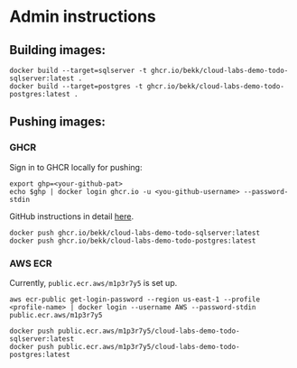 # Admin instructions

## Building images:

```
docker build --target=sqlserver -t ghcr.io/bekk/cloud-labs-demo-todo-sqlserver:latest .
docker build --target=postgres -t ghcr.io/bekk/cloud-labs-demo-todo-postgres:latest .
```

## Pushing images:

### GHCR

Sign in to GHCR locally for pushing:
```
export ghp=<your-github-pat>
echo $ghp | docker login ghcr.io -u <you-github-username> --password-stdin
```

GitHub instructions in detail [here](https://docs.github.com/en/packages/working-with-a-github-packages-registry/working-with-the-container-registry).

```
docker push ghcr.io/bekk/cloud-labs-demo-todo-sqlserver:latest
docker push ghcr.io/bekk/cloud-labs-demo-todo-postgres:latest
```

### AWS ECR

Currently, `public.ecr.aws/m1p3r7y5` is set up.

```
aws ecr-public get-login-password --region us-east-1 --profile <profile-name> | docker login --username AWS --password-stdin public.ecr.aws/m1p3r7y5
```

```
docker push public.ecr.aws/m1p3r7y5/cloud-labs-demo-todo-sqlserver:latest
docker push public.ecr.aws/m1p3r7y5/cloud-labs-demo-todo-postgres:latest
```

